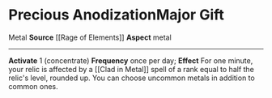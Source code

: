 ﻿---
element: Metal
id: '118'
item_category: Relics
name: Precious Anodization
prerequisite: null
rarity: Common
school: null
source: '[[DATABASE/source/Rage of Elements|Rage of Elements]]'
trait:
- '[[DATABASE/trait/Metal|Metal]]'
type: Relic Major Gift

---
# Precious Anodization<span class="item-type">Major Gift</span>

<span class="item-trait">Metal</span>
**Source** [[Rage of Elements]]
**Aspect** metal

---
**Activate** <span class="action-icon">1</span> (concentrate) **Frequency** once per day; **Effect** For one minute, your relic is affected by a [[Clad in Metal]] spell of a rank equal to half the relic's level, rounded up. You can choose uncommon metals in addition to common ones.